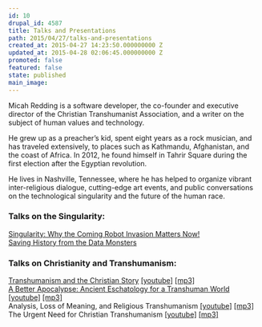 ```yaml
---
id: 10
drupal_id: 4587
title: Talks and Presentations
path: 2015/04/27/talks-and-presentations
created_at: 2015-04-27 14:23:50.000000000 Z
updated_at: 2015-04-28 02:06:45.000000000 Z
promoted: false
featured: false
state: published
main_image: 
---
```

Micah Redding is a software developer, the  co-founder and executive director of the Christian Transhumanist Association, and a writer on the subject of human values and technology. 

He grew up as a preacher’s kid, spent eight years as a rock musician, and has traveled extensively, to places such as Kathmandu, Afghanistan, and the coast of Africa. In 2012, he found himself in Tahrir Square during the first election after the Egyptian revolution.

He lives in Nashville, Tennessee, where he has helped to organize vibrant inter-religious dialogue, cutting-edge art events, and public conversations on the technological singularity and the future of the human race. 

### Talks on the Singularity:
[Singularity: Why the Coming Robot Invasion Matters Now!](http://micahredding.com/robot)  
[Saving History from the Data Monsters](http://micahredding.com/history)

### Talks on Christianity and Transhumanism:
[Transhumanism and the Christian Story](http://micahredding.com/blog/2015/03/23/transhumanism-and-christian-story) [[youtube]](https://www.youtube.com/watch?v=2hZSn0ojtlM) [[mp3]](http://resources.brickcaster.com/micah/transhumanism_and_the_christian_story.mp3)  
[A Better Apocalypse: Ancient Eschatology for a Transhuman World](http://micahredding.com/blog/2013/04/21/better-apocalypse) [[youtube]](https://www.youtube.com/watch?v=YF2xKMDc64A) [[mp3]](http://resources.brickcaster.com/micah/a_better_apocalypse_micah_redding.mp3)  
Analysis, Loss of Meaning, and Religious Transhumanism [[youtube]](https://www.youtube.com/watch?v=OZLmHMCTR0Y) [[mp3]](http://resources.brickcaster.com/micah/analysis_loss_of_meaning_and_religious_transhumanism.mp3)  
The Urgent Need for Christian Transhumanism [[youtube]](https://www.youtube.com/watch?v=LKbjD9SiGN0) [[mp3]](http://resources.brickcaster.com/micah/the_urgent_need_for_christian_transhumanism.mp3)
